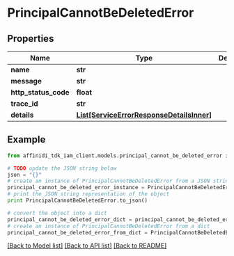 # PrincipalCannotBeDeletedError

## Properties

| Name                 | Type                                                                              | Description | Notes      |
| -------------------- | --------------------------------------------------------------------------------- | ----------- | ---------- |
| **name**             | **str**                                                                           |             |
| **message**          | **str**                                                                           |             |
| **http_status_code** | **float**                                                                         |             |
| **trace_id**         | **str**                                                                           |             |
| **details**          | [**List[ServiceErrorResponseDetailsInner]**](ServiceErrorResponseDetailsInner.md) |             | [optional] |

## Example

```python
from affinidi_tdk_iam_client.models.principal_cannot_be_deleted_error import PrincipalCannotBeDeletedError

# TODO update the JSON string below
json = "{}"
# create an instance of PrincipalCannotBeDeletedError from a JSON string
principal_cannot_be_deleted_error_instance = PrincipalCannotBeDeletedError.from_json(json)
# print the JSON string representation of the object
print PrincipalCannotBeDeletedError.to_json()

# convert the object into a dict
principal_cannot_be_deleted_error_dict = principal_cannot_be_deleted_error_instance.to_dict()
# create an instance of PrincipalCannotBeDeletedError from a dict
principal_cannot_be_deleted_error_from_dict = PrincipalCannotBeDeletedError.from_dict(principal_cannot_be_deleted_error_dict)
```

[[Back to Model list]](../README.md#documentation-for-models) [[Back to API list]](../README.md#documentation-for-api-endpoints) [[Back to README]](../README.md)
